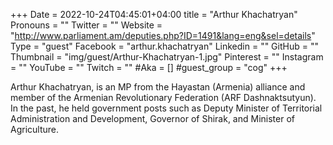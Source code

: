 +++
Date = 2022-10-24T04:45:01+04:00
title = "Arthur Khachatryan"
Pronouns = ""
Twitter = ""
Website = "http://www.parliament.am/deputies.php?ID=1491&lang=eng&sel=details"
Type = "guest"
Facebook = "arthur.khachatryan"
Linkedin = ""
GitHub = ""
Thumbnail = "img/guest/Arthur-Khachatryan-1.jpg"
Pinterest = ""
Instagram = ""
YouTube = ""
Twitch = ""
#Aka = []
#guest_group = "cog"
+++

Arthur Khachatryan, is an MP from the Hayastan (Armenia) alliance and member of the Armenian Revolutionary Federation (ARF Dashnaktsutyun). In the past, he held government posts such as Deputy Minister of Territorial Administration and Development, Governor of Shirak, and Minister of Agriculture.
